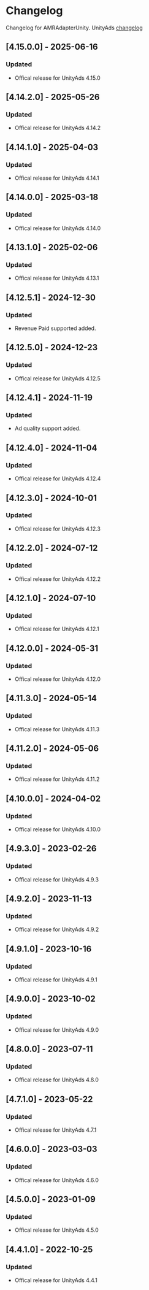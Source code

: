 # Changelog

Changelog for AMRAdapterUnity. 
UnityAds [changelog](https://github.com/Unity-Technologies/unity-ads-ios/releases)

## [4.15.0.0] - 2025-06-16
### Updated
- Offical release for UnityAds 4.15.0

## [4.14.2.0] - 2025-05-26
### Updated
- Offical release for UnityAds 4.14.2

## [4.14.1.0] - 2025-04-03
### Updated
- Offical release for UnityAds 4.14.1

## [4.14.0.0] - 2025-03-18
### Updated
- Offical release for UnityAds 4.14.0

## [4.13.1.0] - 2025-02-06
### Updated
- Offical release for UnityAds 4.13.1

## [4.12.5.1] - 2024-12-30
### Updated
- Revenue Paid supported added.

## [4.12.5.0] - 2024-12-23
### Updated
- Offical release for UnityAds 4.12.5

## [4.12.4.1] - 2024-11-19
### Updated
- Ad quality support added.

## [4.12.4.0] - 2024-11-04
### Updated
- Offical release for UnityAds 4.12.4

## [4.12.3.0] - 2024-10-01
### Updated
- Offical release for UnityAds 4.12.3

## [4.12.2.0] - 2024-07-12
### Updated
- Offical release for UnityAds 4.12.2

## [4.12.1.0] - 2024-07-10
### Updated
- Offical release for UnityAds 4.12.1

## [4.12.0.0] - 2024-05-31
### Updated
- Offical release for UnityAds 4.12.0

## [4.11.3.0] - 2024-05-14
### Updated
- Offical release for UnityAds 4.11.3

## [4.11.2.0] - 2024-05-06
### Updated
- Offical release for UnityAds 4.11.2

## [4.10.0.0] - 2024-04-02
### Updated
- Offical release for UnityAds 4.10.0

## [4.9.3.0] - 2023-02-26
### Updated
- Offical release for UnityAds 4.9.3

## [4.9.2.0] - 2023-11-13
### Updated
- Offical release for UnityAds 4.9.2

## [4.9.1.0] - 2023-10-16
### Updated
- Offical release for UnityAds 4.9.1

## [4.9.0.0] - 2023-10-02
### Updated
- Offical release for UnityAds 4.9.0

## [4.8.0.0] - 2023-07-11
### Updated
- Offical release for UnityAds 4.8.0

## [4.7.1.0] - 2023-05-22
### Updated
- Offical release for UnityAds 4.7.1

## [4.6.0.0] - 2023-03-03
### Updated
- Offical release for UnityAds 4.6.0

## [4.5.0.0] - 2023-01-09
### Updated
- Offical release for UnityAds 4.5.0

## [4.4.1.0] - 2022-10-25
### Updated
- Offical release for UnityAds 4.4.1
